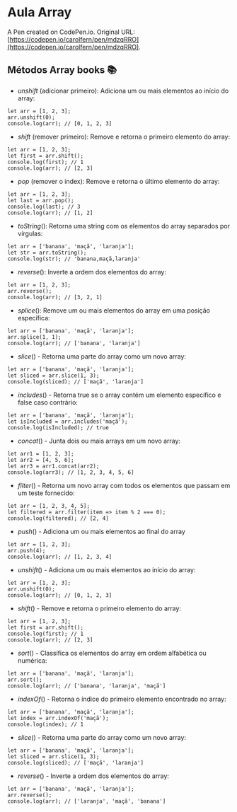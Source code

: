 # Aula Array

A Pen created on CodePen.io. Original URL: [https://codepen.io/carolfern/pen/mdzqRRO](https://codepen.io/carolfern/pen/mdzqRRO).

## Métodos Array books :books:

* _unshift_ (adicionar primeiro): Adiciona um ou mais elementos ao início do array: 
```
let arr = [1, 2, 3];
arr.unshift(0);
console.log(arr); // [0, 1, 2, 3]
```

* _shift_ (remover primeiro): Remove e retorna o primeiro elemento do array:
```
let arr = [1, 2, 3];
let first = arr.shift();
console.log(first); // 1
console.log(arr); // [2, 3]
```

* _pop_ (remover o index): Remove e retorna o último elemento do array:
```
let arr = [1, 2, 3];
let last = arr.pop();
console.log(last); // 3
console.log(arr); // [1, 2]
```

* _toString_(): Retorna uma string com os elementos do array separados por vírgulas:
```
let arr = ['banana', 'maçã', 'laranja'];
let str = arr.toString();
console.log(str); // 'banana,maçã,laranja'
```

* _reverse_(): Inverte a ordem dos elementos do array:
```
let arr = [1, 2, 3];
arr.reverse();
console.log(arr); // [3, 2, 1]
```

* _splice_(): Remove um ou mais elementos do array em uma posição específica:
```
let arr = ['banana', 'maçã', 'laranja'];
arr.splice(1, 1);
console.log(arr); // ['banana', 'laranja']
```

* _slice_() - Retorna uma parte do array como um novo array:
```
let arr = ['banana', 'maçã', 'laranja'];
let sliced = arr.slice(1, 3);
console.log(sliced); // ['maçã', 'laranja']
```

* _includes_() - Retorna true se o array contém um elemento específico e false caso contrário:
```
let arr = ['banana', 'maçã', 'laranja'];
let isIncluded = arr.includes('maçã');
console.log(isIncluded); // true
```

* _concat_() - Junta dois ou mais arrays em um novo array:
```
let arr1 = [1, 2, 3];
let arr2 = [4, 5, 6];
let arr3 = arr1.concat(arr2);
console.log(arr3); // [1, 2, 3, 4, 5, 6]
```

* _filter_() - Retorna um novo array com todos os elementos que passam em um teste fornecido:
```
let arr = [1, 2, 3, 4, 5];
let filtered = arr.filter(item => item % 2 === 0);
console.log(filtered); // [2, 4]
```

* _push_() - Adiciona um ou mais elementos ao final do array
```
let arr = [1, 2, 3];
arr.push(4);
console.log(arr); // [1, 2, 3, 4]
```

* _unshift_() - Adiciona um ou mais elementos ao início do array:
```
let arr = [1, 2, 3];
arr.unshift(0);
console.log(arr); // [0, 1, 2, 3]
```

* _shift_() - Remove e retorna o primeiro elemento do array:
```
let arr = [1, 2, 3];
let first = arr.shift();
console.log(first); // 1
console.log(arr); // [2, 3]
```

* _sort_() - Classifica os elementos do array em ordem alfabética ou numérica:
```
let arr = ['banana', 'maçã', 'laranja'];
arr.sort();
console.log(arr); // ['banana', 'laranja', 'maçã']
```

* _indexOf_() - Retorna o índice do primeiro elemento encontrado no array:
```
let arr = ['banana', 'maçã', 'laranja'];
let index = arr.indexOf('maçã');
console.log(index); // 1
```

* _slice_() - Retorna uma parte do array como um novo array:
```
let arr = ['banana', 'maçã', 'laranja'];
let sliced = arr.slice(1, 3);
console.log(sliced); // ['maçã', 'laranja']
```

* _reverse_() - Inverte a ordem dos elementos do array:
```
let arr = ['banana', 'maçã', 'laranja'];
arr.reverse();
console.log(arr); // ['laranja', 'maçã', 'banana']
```
